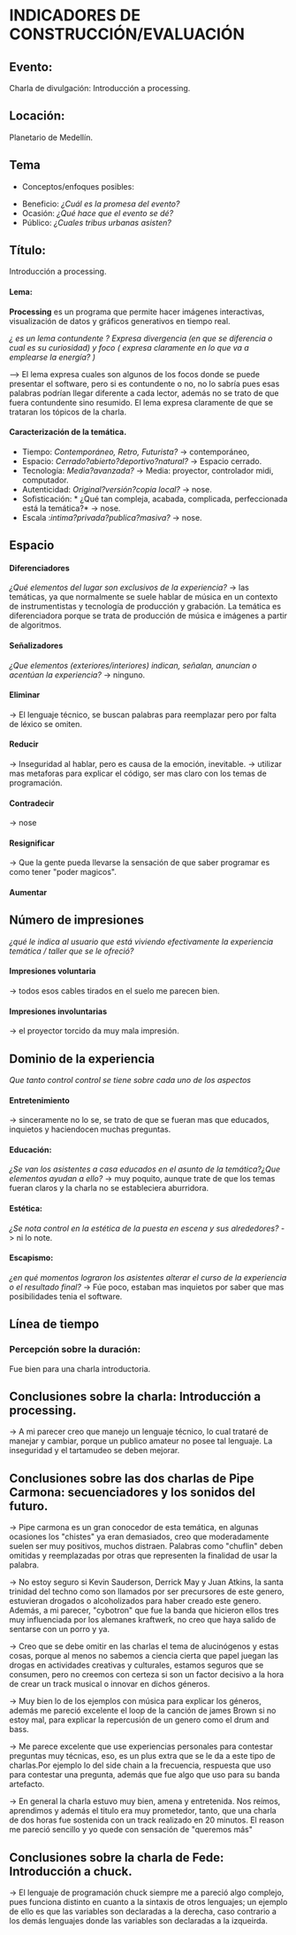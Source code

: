 # INDICADORES DE CONSTRUCCIÓN/EVALUACIÓN

## Evento:

Charla de divulgación: Introducción a processing.

## Locación:

Planetario de Medellín.

## Tema

* Conceptos/enfoques posibles:
- Beneficio: *¿Cuál es la promesa del evento?*
- Ocasión: *¿Qué hace que el evento se dé?*
- Público: *¿Cuales tribus urbanas asisten?*

## Título:

Introducción a processing.

#### Lema:

__Processing__ es un programa que permite hacer imágenes interactivas, visualización de datos y gráficos generativos en tiempo real. 

*¿ es un lema contundente ? Expresa divergencia (en que se diferencia o cual es su curiosidad) y foco ( expresa claramente en lo que va a emplearse la energía? )* 

--> El lema expresa cuales son algunos de los focos donde se puede presentar el software, pero si es contundente o no, no lo sabría pues esas palabras podrían llegar diferente a cada lector, además no se trato de que fuera contundente sino resumido. El lema expresa claramente de que se trataran los tópicos de la charla.

#### Caracterización de la temática.

* Tiempo: *Contemporáneo, Retro, Futurista?*    -> contemporáneo, 
* Espacio: *Cerrado?abierto?deportivo?natural?* -> Espacio cerrado.
* Tecnología: *Media?avanzada?*					-> Media: proyector, controlador midi, computador.
* Autenticidad: *Original?versión?copia local?* -> nose. 
* Sofisticación: * ¿Qué tan compleja, acabada, complicada, 
perfeccionada está la temática?*				-> nose.
* Escala :*intima?privada?publica?masiva?*		-> nose.

## Espacio
#### Diferenciadores
*¿Qué elementos del lugar son exclusivos de la experiencia?*
-> las temáticas, ya que normalmente se suele hablar de música en un contexto de instrumentistas y tecnología de producción y grabación. La temática es diferenciadora porque se trata de producción de música e imágenes a partir de algoritmos.

#### Señalizadores

*¿Que elementos (exteriores/interiores) indican, señalan, anuncian o acentúan la experiencia?*
-> ninguno.

#### Eliminar

-> El lenguaje técnico, se buscan palabras para reemplazar pero por falta de léxico se omiten.

#### Reducir

-> Inseguridad al hablar, pero es causa de la emoción, inevitable.
-> utilizar mas metaforas para explicar el código, ser mas claro con los temas de programación.

#### Contradecir

-> nose

#### Resignificar

-> Que la gente pueda llevarse la sensación de que saber programar es como tener "poder magicos".

#### Aumentar

## Número de impresiones

*¿qué le indica al usuario que está viviendo efectivamente la experiencia temática / taller que se le ofreció?*

#### Impresiones voluntaria

-> todos esos cables tirados en el suelo me parecen bien.

#### Impresiones involuntarias

-> el proyector torcido da muy mala impresión.

## Dominio de la experiencia 
*Que tanto control control se tiene sobre cada uno de los aspectos*

#### Entretenimiento
-> sinceramente no lo se, se trato de que se fueran mas que educados, inquietos y haciendocen muchas preguntas.

#### Educación:
*¿Se van los asistentes a casa educados en el asunto de la temática?¿Que elementos ayudan a ello?*
-> muy poquito, aunque trate de que los temas fueran claros y la charla no se estableciera aburridora.

#### Estética:
*¿Se nota control en la estética de la puesta en escena y sus alrededores?*
-> ni lo note.

#### Escapismo:
*¿en qué momentos lograron los asistentes alterar el curso de la experiencia o el resultado final?*
-> Fúe poco, estaban mas inquietos por saber que mas posibilidades tenia el software.  

## Línea de tiempo

### Percepción sobre la duración:
Fue bien para una charla introductoria.

## Conclusiones sobre la charla: Introducción a processing.
-> A mi parecer creo que manejo un lenguaje técnico, lo cual trataré de manejar y cambiar, porque un publico 
   amateur no posee tal lenguaje. La inseguridad y el tartamudeo se deben mejorar.

##  Conclusiones sobre las dos charlas de Pipe Carmona: secuenciadores y los sonidos del futuro.

-> Pipe carmona es un gran conocedor de esta temática, en algunas ocasiones los "chistes" ya eran demasiados, creo que moderadamente suelen ser muy positivos, muchos distraen. Palabras como "chuflin" deben omitidas y reemplazadas por otras que representen la finalidad de usar la palabra.

-> No estoy seguro si Kevin Sauderson, Derrick May y Juan Atkins, la santa trinidad del techno como son llamados por ser precursores de este genero, estuvieran drogados o alcoholizados para haber creado este genero. Además, a mi parecer, "cybotron" que fue la banda que hicieron ellos tres muy influenciada por los alemanes kraftwerk, no creo que haya salido de sentarse con un porro y ya. 

-> Creo que se debe omitir en las charlas el tema de alucinógenos y estas cosas, porque al menos no sabemos a ciencia cierta que papel juegan las drogas en actividades creativas y culturales, estamos seguros que se consumen, pero no creemos con certeza si son un factor decisivo a la hora de crear un track musical o innovar en dichos géneros.

-> Muy bien lo de los ejemplos con música para explicar los géneros, además me pareció excelente el loop de la canción de james Brown si no estoy mal, para explicar la repercusión de un genero como el drum and bass.

-> Me parece excelente que use experiencias personales para contestar preguntas muy técnicas, eso, es un plus extra que se le da a este tipo de charlas.Por ejemplo lo del side chain a la frecuencia, respuesta que uso para contestar una pregunta, además que fue algo que uso para su banda artefacto.

-> En general la charla estuvo muy bien, amena y entretenida. Nos reímos, aprendimos y además el titulo era muy prometedor, tanto, que una charla de dos horas fue sostenida con un track realizado en 20 minutos. El reason me pareció sencillo y yo quede con sensación de "queremos más"

## Conclusiones sobre la charla de Fede: Introducción a chuck.

-> El lenguaje de programación chuck siempre me a pareció algo complejo, pues funciona distinto en cuanto a la sintaxis de otros lenguajes; un ejemplo de ello es que las variables son declaradas a la derecha, caso contrario a los demás lenguajes donde las variables son declaradas a la izqueirda.






